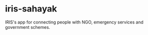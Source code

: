 # iris-sahayak
IRIS's app for connecting people with NGO, emergency services and government schemes.

